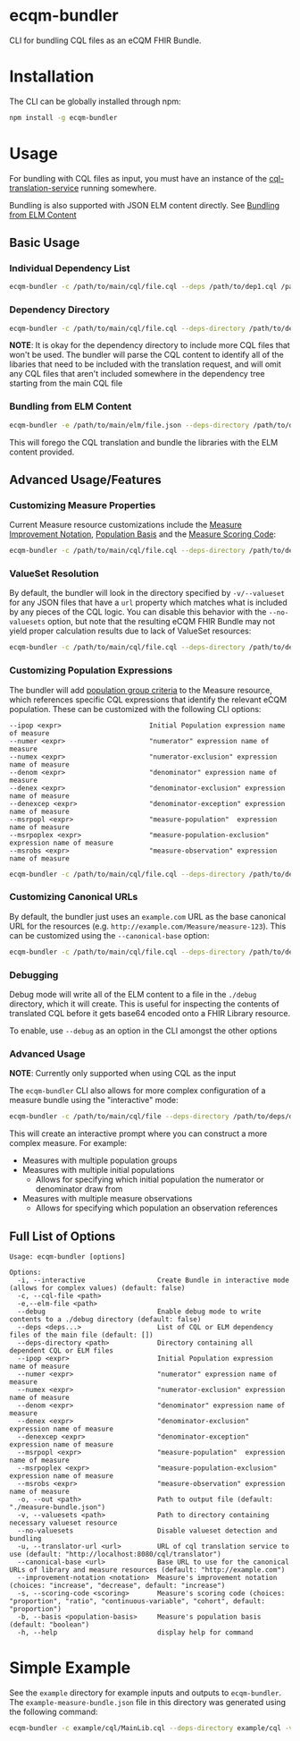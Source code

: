 # ecqm-bundler

CLI for bundling CQL files as an eCQM FHIR Bundle.

# Installation

The CLI can be globally installed through npm:

```bash
npm install -g ecqm-bundler
```

# Usage

For bundling with CQL files as input, you must have an instance of the [cql-translation-service](https://github.com/cqframework/cql-translation-service) running somewhere.

Bundling is also supported with JSON ELM content directly. See [Bundling from ELM Content](#bundling-from-elm-content)

## Basic Usage

### Individual Dependency List

```bash
ecqm-bundler -c /path/to/main/cql/file.cql --deps /path/to/dep1.cql /path/to/dep2.cql -v /path/to/valueset/directory
```

### Dependency Directory

```bash
ecqm-bundler -c /path/to/main/cql/file.cql --deps-directory /path/to/deps/directory -v /path/to/valueset/directory
```

**NOTE**: It is okay for the dependency directory to include more CQL files that won't be used. The bundler will parse the CQL content to identify all of the libaries
that need to be included with the translation request, and will omit any CQL files that aren't included somewhere in the dependency tree starting from the
main CQL file

### Bundling from ELM Content

```bash
ecqm-bundler -e /path/to/main/elm/file.json --deps-directory /path/to/deps/directory -v /path/to/valueset/directory
```

This will forego the CQL translation and bundle the libraries with the ELM content provided.

## Advanced Usage/Features

### Customizing Measure Properties

Current Measure resource customizations include the [Measure Improvement Notation](https://build.fhir.org/ig/HL7/cqf-measures/StructureDefinition-cqfm-improvementNotation.html), [Population Basis](https://build.fhir.org/ig/HL7/cqf-measures/StructureDefinition-cqfm-populationBasis.html)
and the [Measure Scoring Code](https://build.fhir.org/ig/HL7/cqf-measures/StructureDefinition-cqfm-scoring.html):

```bash
ecqm-bundler -c /path/to/main/cql/file.cql --deps-directory /path/to/deps/directory -v /path/to/valueset/directory --scoring-code proportion --improvement-notation increase --basis boolean
```

### ValueSet Resolution

By default, the bundler will look in the directory specified by `-v/--valueset` for any JSON files that have a `url` property which matches what is included by any pieces of the CQL logic.
You can disable this behavior with the `--no-valuesets` option, but note that the resulting eCQM FHIR Bundle may not yield proper calculation results due to lack of ValueSet resources:

```bash
ecqm-bundler -c /path/to/main/cql/file.cql --deps-directory /path/to/deps/directory --no-valuesets
```

### Customizing Population Expressions

The bundler will add [population group criteria](http://hl7.org/fhir/us/cqfmeasures/2021May/StructureDefinition-measure-cqfm-definitions.html#Measure.group) to the Measure resource, which references specific CQL expressions that identify
the relevant eCQM population. These can be customized with the following CLI options:

```
--ipop <expr>                      Initial Population expression name of measure
--numer <expr>                     "numerator" expression name of measure
--numex <expr>                     "numerator-exclusion" expression name of measure
--denom <expr>                     "denominator" expression name of measure
--denex <expr>                     "denominator-exclusion" expression name of measure
--denexcep <expr>                  "denominator-exception" expression name of measure
--msrpopl <expr>                   "measure-population"  expression name of measure
--msrpoplex <expr>                 "measure-population-exclusion"   expression name of measure
--msrobs <expr>                    "measure-observation" expression name of measure
```

```bash
ecqm-bundler -c /path/to/main/cql/file.cql --deps-directory /path/to/deps/directory -v /path/to/valueset/directory --numer "numer def" --denom "denom def" --ipop "ipop def"
```

### Customizing Canonical URLs

By default, the bundler just uses an `example.com` URL as the base canonical URL for the resources (e.g. `http://example.com/Measure/measure-123`). This can be customized using the `--canonical-base` option:

```bash
ecqm-bundler -c /path/to/main/cql/file.cql --deps-directory /path/to/deps/directory -v /path/to/valueset/directory --canonical-base "http://example.com/other/canonical/base"
```

### Debugging

Debug mode will write all of the ELM content to a file in the `./debug` directory, which it will create. This is useful for inspecting the contents of translated CQL before it gets
base64 encoded onto a FHIR Library resource.

To enable, use `--debug` as an option in the CLI amongst the other options

### Advanced Usage

**NOTE**: Currently only supported when using CQL as the input

The `ecqm-bundler` CLI also allows for more complex configuration of a measure bundle using the "interactive" mode:

```bash
ecqm-bundler -c /path/to/main/cql/file --deps-directory /path/to/deps/directory -v /path/to/valueset/directory --interactive
```

This will create an interactive prompt where you can construct a more complex measure. For example:

- Measures with multiple population groups
- Measures with multiple initial populations
  - Allows for specifying which initial population the numerator or denominator draw from
- Measures with multiple measure observations
  - Allows for specifying which population an observation references

## Full List of Options

```
Usage: ecqm-bundler [options]

Options:
  -i, --interactive                  Create Bundle in interactive mode (allows for complex values) (default: false)
  -c, --cql-file <path>
  -e,--elm-file <path>
  --debug                            Enable debug mode to write contents to a ./debug directory (default: false)
  --deps <deps...>                   List of CQL or ELM dependency files of the main file (default: [])
  --deps-directory <path>            Directory containing all dependent CQL or ELM files
  --ipop <expr>                      Initial Population expression name of measure
  --numer <expr>                     "numerator" expression name of measure
  --numex <expr>                     "numerator-exclusion" expression name of measure
  --denom <expr>                     "denominator" expression name of measure
  --denex <expr>                     "denominator-exclusion" expression name of measure
  --denexcep <expr>                  "denominator-exception" expression name of measure
  --msrpopl <expr>                   "measure-population"  expression name of measure
  --msrpoplex <expr>                 "measure-population-exclusion"   expression name of measure
  --msrobs <expr>                    "measure-observation" expression name of measure
  -o, --out <path>                   Path to output file (default: "./measure-bundle.json")
  -v, --valuesets <path>             Path to directory containing necessary valueset resource
  --no-valuesets                     Disable valueset detection and bundling
  -u, --translator-url <url>         URL of cql translation service to use (default: "http://localhost:8080/cql/translator")
  --canonical-base <url>             Base URL to use for the canonical URLs of library and measure resources (default: "http://example.com")
  --improvement-notation <notation>  Measure's improvement notation (choices: "increase", "decrease", default: "increase")
  -s, --scoring-code <scoring>       Measure's scoring code (choices: "proportion", "ratio", "continuous-variable", "cohort", default: "proportion")
  -b, --basis <population-basis>     Measure's population basis (default: "boolean")
  -h, --help                         display help for command
```

# Simple Example

See the `example` directory for example inputs and outputs to `ecqm-bundler`. The `example-measure-bundle.json` file in this directory was generated using the following command:

```bash
ecqm-bundler -c example/cql/MainLib.cql --deps-directory example/cql -v example/valuesets
```

